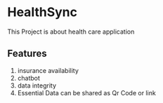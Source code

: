 
# HealthSync

This Project is about health care application 



## Features
1. insurance availability 
2. chatbot
3. data integrity
4. Essential Data can be shared as Qr Code or link
